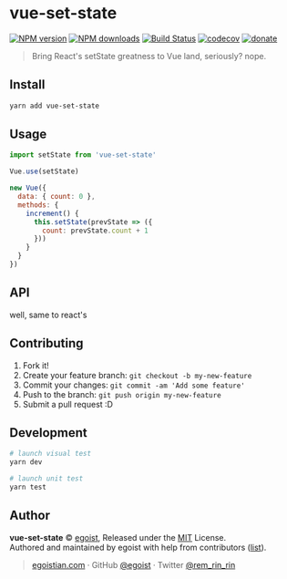 # vue-set-state

[![NPM version](https://img.shields.io/npm/v/vue-set-state.svg?style=flat)](https://npmjs.com/package/vue-set-state) [![NPM downloads](https://img.shields.io/npm/dm/vue-set-state.svg?style=flat)](https://npmjs.com/package/vue-set-state) [![Build Status](https://img.shields.io/circleci/project/egoist/vue-set-state/master.svg?style=flat)](https://circleci.com/gh/egoist/vue-set-state) [![codecov](https://codecov.io/gh/egoist/vue-set-state/branch/master/graph/badge.svg)](https://codecov.io/gh/egoist/vue-set-state)
 [![donate](https://img.shields.io/badge/$-donate-ff69b4.svg?maxAge=2592000&style=flat)](https://github.com/egoist/donate)

> Bring React's setState greatness to Vue land, seriously? nope.

## Install

```bash
yarn add vue-set-state
```

## Usage

```js
import setState from 'vue-set-state'

Vue.use(setState)

new Vue({
  data: { count: 0 },
  methods: {
    increment() {
      this.setState(prevState => ({
        count: prevState.count + 1
      }))
    }
  }
})
```

## API

well, same to react's

## Contributing

1. Fork it!
2. Create your feature branch: `git checkout -b my-new-feature`
3. Commit your changes: `git commit -am 'Add some feature'`
4. Push to the branch: `git push origin my-new-feature`
5. Submit a pull request :D

## Development

```bash
# launch visual test
yarn dev 

# launch unit test
yarn test
```

## Author

**vue-set-state** © [egoist](https://github.com/egoist), Released under the [MIT](./LICENSE) License.<br>
Authored and maintained by egoist with help from contributors ([list](https://github.com/egoist/vue-set-state/contributors)).

> [egoistian.com](https://egoistian.com) · GitHub [@egoist](https://github.com/egoist) · Twitter [@rem_rin_rin](https://twitter.com/rem_rin_rin)
